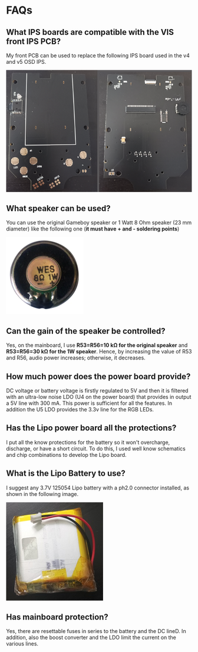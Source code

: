 # FAQs

## What IPS boards are compatible with the VIS front IPS PCB?

My front PCB can be used to replace the following IPS board used in the v4 and v5 OSD IPS.

![image](images/original_IPS_board.png)

## What speaker can be used?

You can use the original Gameboy speaker or 1 Watt 8 Ohm speaker (23 mm diameter) like the following one (**it must have + and - soldering points**)

![image](images/1w_speaker.png)

## Can the gain of the speaker be controlled?

Yes, on the mainboard, I use **R53=R56=10 kΩ for the original speaker** and **R53=R56=30 kΩ for the 1W speaker**. Hence, by increasing the value of R53 and R56, audio power increases; otherwise, it decreases.

## How much power does the power board provide?

DC voltage or battery voltage is firstly regulated to 5V and then it is filtered with an ultra-low noise LDO (U4 on the power board) that provides in output a 5V line with 300 mA. This power is sufficient for all the features. In addition the U5 LDO provides the 3.3v line for the RGB LEDs.

## Has the Lipo power board all the protections?

I put all the know protections for the battery so it won't overcharge, discharge, or have a short circuit. To do this, I used well know schematics and chip combinations to develop the Lipo board.

## What is the Lipo Battery to use?

I suggest any 3.7V 125054 Lipo battery with a ph2.0 connector installed, as shown in the following image.

![image](images/lipo_battery.jpg)

## Has mainboard protection?

Yes, there are resettable fuses in series to the battery and the DC lineD. In addition, also the boost converter and the LDO limit the current on the various lines.














